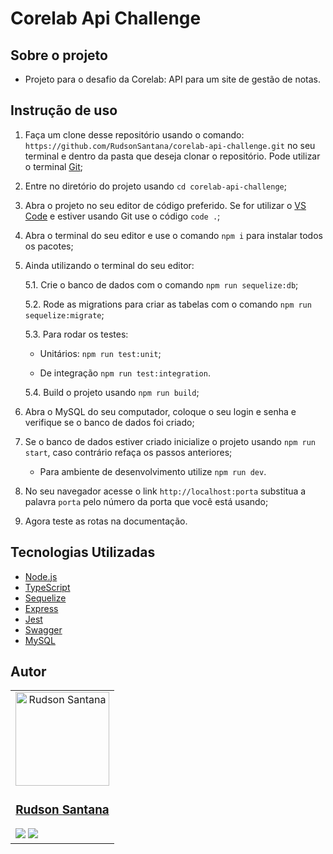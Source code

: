 # Corelab Api Challenge

## Sobre o projeto
- Projeto para o desafio da Corelab: API para um site de gestão de notas.

## Instrução de uso
1. Faça um clone desse repositório usando o comando: `https://github.com/RudsonSantana/corelab-api-challenge.git` no seu terminal e dentro da pasta que deseja clonar o repositório. Pode utilizar o terminal  [Git](https://git-scm.com/downloads);

2. Entre no diretório do projeto usando `cd corelab-api-challenge`;

3. Abra o projeto no seu editor de código preferido. Se for utilizar o [VS Code](https://code.visualstudio.com/download) e estiver usando Git use o código `code .`;

4. Abra o terminal do seu editor e use o comando `npm i` para instalar todos os pacotes;

5. Ainda utilizando o terminal do seu editor:

   5.1. Crie o banco de dados com o comando `npm run sequelize:db`;

   5.2. Rode as migrations para criar as tabelas com o comando `npm run sequelize:migrate`;

   5.3. Para rodar os testes:

     - Unitários: `npm run test:unit`;

     - De integração `npm run test:integration`.

    5.4. Build o projeto usando `npm run build`;

6. Abra o MySQL do seu computador, coloque o seu login e senha e verifique se o banco de dados foi criado;

7. Se o banco de dados estiver criado inicialize o projeto usando `npm run start`, caso contrário refaça os passos anteriores;

   - Para ambiente de desenvolvimento utilize `npm run dev`.

8. No seu navegador acesse o link `http://localhost:porta` substitua a palavra `porta` pelo número da porta que você está usando;

9. Agora teste as rotas na documentação. 

## Tecnologias Utilizadas
- [Node.js](https://nodejs.org/en/)
- [TypeScript](https://www.typescriptlang.org/)
- [Sequelize](https://sequelize.org/docs/v6/)
- [Express](https://expressjs.com/pt-br/4x/api.html)
- [Jest](https://jestjs.io/pt-BR/)
- [Swagger](https://swagger.io/docs/)
- [MySQL](https://dev.mysql.com/doc/)

## Autor

<table>
<td>
  <div align="center">
    <img align="center" alt="Rudson Santana" height="150" src="https://avatars.githubusercontent.com/u/116411313?v=4"> 
  </div>
  <h3 align="center"><a href="https://github.com/RudsonSantana">Rudson Santana</a></h3>
  <div>
  <a href = "mailto:rudsonsanttana@gmail.com" target="_blank"><img src="https://img.shields.io/badge/Gmail-D14836?style=for-the-badge&logo=gmail&logoColor=white"></a>
  <a href="https://www.linkedin.com/in/rudson-santana/" target="_blank"><img src="https://img.shields.io/badge/-LinkedIn-%230077B5?style=for-the-badge&logo=linkedin&logoColor=white"></a>
  </div>
</td>
</table>

